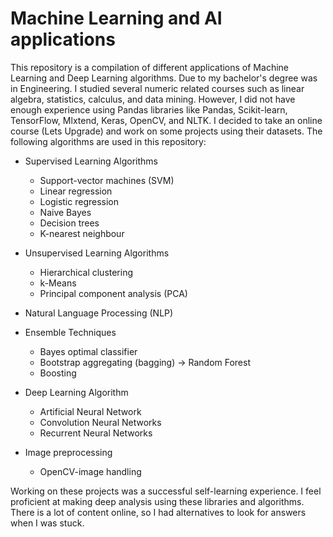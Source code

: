 # Machine Learning and AI applications
This repository is a compilation of different applications of Machine Learning and Deep Learning algorithms. Due to my bachelor's degree was in Engineering. I studied several numeric related courses such as linear algebra, statistics, calculus, and data mining. However, I did not have enough experience using Pandas libraries like Pandas, Scikit-learn, TensorFlow, Mlxtend, Keras, OpenCV, and NLTK. I decided to take an online course (Lets Upgrade) and work on some projects using their datasets. The following algorithms are used in this repository: 


+ Supervised Learning Algorithms
  +   Support-vector machines (SVM)
  +   Linear regression
  +   Logistic regression
  +   Naive Bayes
  +   Decision trees
  +   K-nearest neighbour 

+ Unsupervised Learning Algorithms
  +   Hierarchical clustering
  +   k-Means
  +   Principal component analysis (PCA)

+ Natural Language Processing (NLP)
+ Ensemble Techniques
  +   Bayes optimal classifier
  +   Bootstrap aggregating (bagging) -> Random Forest
  +   Boosting
+ Deep Learning Algorithm
  +   Artificial Neural Network 
  +   Convolution Neural Networks
  +   Recurrent Neural Networks
+ Image preprocessing
  +   OpenCV-image handling

Working on these projects was a successful self-learning experience. I feel proficient at making deep analysis using these libraries and algorithms. There is a lot of content online, so I had alternatives to look for answers when I was stuck.
